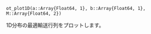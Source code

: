 ```
ot_plot1D(a::Array{Float64, 1}, b::Array{Float64, 1}, M::Array{Float64, 2})
```

1D分布の最適輸送行列をプロットします。
